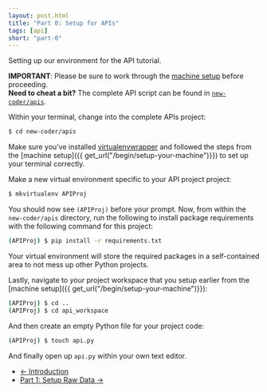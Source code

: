 ```yaml
---
layout: post.html
title: "Part 0: Setup for APIs"
tags: [api]
short: "part-0"
---
```


Setting up our environment for the API tutorial.

<div class="well">
<b>IMPORTANT</b>: Please be sure to work through the <a href="{{ get_url("/begin/setup-your-machine")}}">machine setup</a> before proceeding.
</div>


<div class="well">
<b>Need to cheat a bit?</b> The complete API script can be found in <a href="https://github.com/econchick/new-coder/tree/master/apis"><code>new-coder/apis</code></a>.
</div>

Within your terminal, change into the complete APIs project:

```bash
$ cd new-coder/apis
```

Make sure you’ve installed [virtualenvwrapper](http://pypi.python.org/pypi/virtualenvwrapper) and followed the steps from the [machine setup]({{ get_url("/begin/setup-your-machine")}}) to set up your terminal correctly.

Make a new virtual environment specific to your API project project:

```bash
$ mkvirtualenv APIProj
```

You should now see `(APIProj)` before your prompt. Now, from within the `new-coder/apis` directory, run the following to install package requirements with the following command for this project:

```bash
(APIProj) $ pip install -r requirements.txt
```
Your virtual environment will store the required packages in a self-contained area to not mess up other Python projects.

Lastly, navigate to *your* project workspace that you setup earlier from the [machine setup]({{ get_url("/begin/setup-your-machine")}}):

```bash
(APIProj) $ cd ..
(APIProj) $ cd api_workspace
```

And then create an empty Python file for your project code:

```bash
(APIProj) $ touch api.py
```

And finally open up `api.py` within your own text editor.

<nav>
  <ul class="pager">
    <li class="previous"><a href="{{ get_url('/api/intro/') }}"><span aria-hidden="true">&larr;</span> Introduction</a></li>
    <li class="next"><a href="{{ get_url('/api/part-1/') }}">Part 1: Setup Raw Data <span aria-hidden="true">&rarr;</span></a></li>
  </ul>
</nav>
